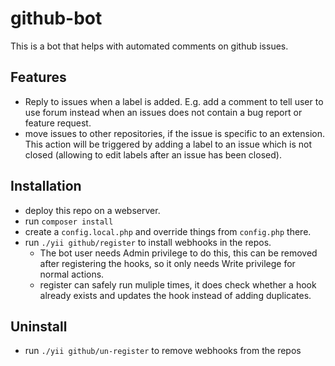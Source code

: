 # github-bot

This is a bot that helps with automated comments on github issues.

## Features

- Reply to issues when a label is added. E.g. add a comment to tell user to use forum instead when an issues does not contain a bug report or feature request.
- move issues to other repositories, if the issue is specific to an extension.
  This action will be triggered by adding a label to an issue which is not closed (allowing to edit labels after an issue has been closed).

## Installation

- deploy this repo on a webserver.
- run `composer install`
- create a `config.local.php` and override things from `config.php` there.
- run `./yii github/register` to install webhooks in the repos.
  - The bot user needs Admin privilege to do this, this can be removed after registering the hooks, so it only needs Write privilege for normal actions.
  - register can safely run muliple times, it does check whether a hook already exists and updates the hook instead of adding duplicates.

## Uninstall

- run `./yii github/un-register` to remove webhooks from the repos

